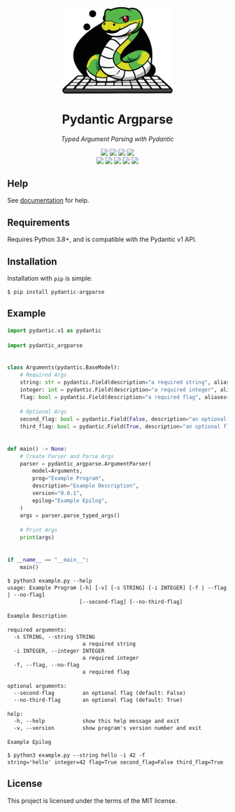 <div align="center">
<!-- Logo -->
<a href="https://pydantic-argparse.supimdos.com"><img src="https://raw.githubusercontent.com/SupImDos/pydantic-argparse/master/docs/assets/images/logo.svg" width="50%"></a>
<!-- Headings -->
<h1>Pydantic Argparse</h1>
<p><em>Typed Argument Parsing with Pydantic</em></p>
<!-- Badges (Row 1) -->
<a href="https://pypi.python.org/pypi/pydantic-argparse"><img src="https://img.shields.io/pypi/v/pydantic-argparse"></a>
<a href="https://pepy.tech/project/pydantic-argparse"><img src="https://img.shields.io/pepy/dt/pydantic-argparse?color=blue"></a>
<a href="https://github.com/SupImDos/pydantic-argparse"><img src="https://img.shields.io/pypi/pyversions/pydantic-argparse"></a>
<a href="https://github.com/SupImDos/pydantic-argparse/blob/master/LICENSE"><img src="https://img.shields.io/github/license/SupImDos/pydantic-argparse"></a>
<br>
<!-- Badges (Row 2) -->
<a href="https://github.com/SupImDos/pydantic-argparse/actions/workflows/test.yml"><img src="https://img.shields.io/github/actions/workflow/status/supimdos/pydantic-argparse/test.yml?label=tests"></a>
<a href="https://app.codecov.io/github/SupImDos/pydantic-argparse"><img src="https://img.shields.io/codecov/c/github/SupImDos/pydantic-argparse"></a>
<a href="https://github.com/SupImDos/pydantic-argparse/actions/workflows/lint.yml"><img src="https://img.shields.io/github/actions/workflow/status/supimdos/pydantic-argparse/lint.yml?label=linting"></a>
<a href="https://github.com/SupImDos/pydantic-argparse/actions/workflows/format.yml"><img src="https://img.shields.io/github/actions/workflow/status/supimdos/pydantic-argparse/format.yml?label=formatting"></a>
<a href="https://github.com/SupImDos/pydantic-argparse/actions/workflows/type.yml"><img src="https://img.shields.io/github/actions/workflow/status/supimdos/pydantic-argparse/type.yml?label=typing"></a>
</div>

## Help
See [documentation](https://pydantic-argparse.supimdos.com) for help.

## Requirements
Requires Python 3.8+, and is compatible with the Pydantic v1 API.

## Installation
Installation with `pip` is simple:
```console
$ pip install pydantic-argparse
```

## Example
```py
import pydantic.v1 as pydantic

import pydantic_argparse


class Arguments(pydantic.BaseModel):
    # Required Args
    string: str = pydantic.Field(description="a required string", aliases=["-s"])
    integer: int = pydantic.Field(description="a required integer", aliases=["-i"])
    flag: bool = pydantic.Field(description="a required flag", aliases=["-f"])

    # Optional Args
    second_flag: bool = pydantic.Field(False, description="an optional flag")
    third_flag: bool = pydantic.Field(True, description="an optional flag")


def main() -> None:
    # Create Parser and Parse Args
    parser = pydantic_argparse.ArgumentParser(
        model=Arguments,
        prog="Example Program",
        description="Example Description",
        version="0.0.1",
        epilog="Example Epilog",
    )
    args = parser.parse_typed_args()

    # Print Args
    print(args)


if __name__ == "__main__":
    main()
```

```console
$ python3 example.py --help
usage: Example Program [-h] [-v] [-s STRING] [-i INTEGER] [-f | --flag | --no-flag]
                       [--second-flag] [--no-third-flag]

Example Description

required arguments:
  -s STRING, --string STRING
                        a required string
  -i INTEGER, --integer INTEGER
                        a required integer
  -f, --flag, --no-flag
                        a required flag

optional arguments:
  --second-flag         an optional flag (default: False)
  --no-third-flag       an optional flag (default: True)

help:
  -h, --help            show this help message and exit
  -v, --version         show program's version number and exit

Example Epilog
```

```console
$ python3 example.py --string hello -i 42 -f
string='hello' integer=42 flag=True second_flag=False third_flag=True
```

## License
This project is licensed under the terms of the MIT license.
